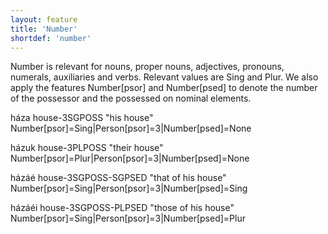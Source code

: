 ```yaml
---
layout: feature
title: 'Number'
shortdef: 'number'
---
```


Number is relevant for nouns, proper nouns, adjectives, pronouns, numerals, auxiliaries and verbs. Relevant values are Sing and Plur. We also apply the features Number[psor] and Number[psed] to denote the number of the possessor and the possessed on nominal elements.

háza house-3SGPOSS "his house" Number[psor]=Sing|Person[psor]=3|Number[psed]=None

házuk house-3PLPOSS "their house" Number[psor]=Plur|Person[psor]=3|Number[psed]=None

házáé house-3SGPOSS-SGPSED "that of his house" Number[psor]=Sing|Person[psor]=3|Number[psed]=Sing

házáéi house-3SGPOSS-PLPSED "those of his house" Number[psor]=Sing|Person[psor]=3|Number[psed]=Plur
<!-- Interlanguage links updated Čt lis 12 09:43:03 CET 2020 -->
